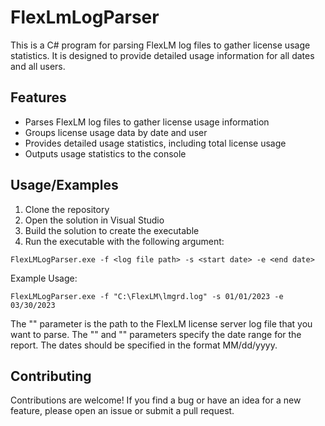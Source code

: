 # FlexLmLogParser

This is a C# program for parsing FlexLM log files to gather license usage statistics. It is designed to provide detailed usage information for all dates and all users.



## Features

- Parses FlexLM log files to gather license usage information
- Groups license usage data by date and user
- Provides detailed usage statistics, including total license usage
- Outputs usage statistics to the console


## Usage/Examples

1. Clone the repository
2. Open the solution in Visual Studio
3. Build the solution to create the executable
4. Run the executable with the following argument:

```
FlexLMLogParser.exe -f <log file path> -s <start date> -e <end date>
```

Example Usage:
```
FlexLMLogParser.exe -f "C:\FlexLM\lmgrd.log" -s 01/01/2023 -e 03/30/2023
```

The "<log file path>" parameter is the path to the FlexLM license server log file that you want to parse. The "<start date>" and "<end date>" parameters specify the date range for the report. The dates should be specified in the format MM/dd/yyyy.


## Contributing

Contributions are welcome! If you find a bug or have an idea for a new feature, please open an issue or submit a pull request.
